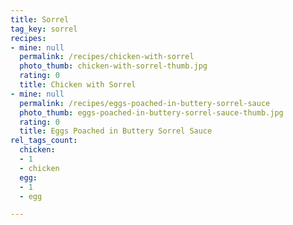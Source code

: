 ```yaml
---
title: Sorrel
tag_key: sorrel
recipes:
- mine: null
  permalink: /recipes/chicken-with-sorrel
  photo_thumb: chicken-with-sorrel-thumb.jpg
  rating: 0
  title: Chicken with Sorrel
- mine: null
  permalink: /recipes/eggs-poached-in-buttery-sorrel-sauce
  photo_thumb: eggs-poached-in-buttery-sorrel-sauce-thumb.jpg
  rating: 0
  title: Eggs Poached in Buttery Sorrel Sauce
rel_tags_count:
  chicken:
  - 1
  - chicken
  egg:
  - 1
  - egg

---
```

